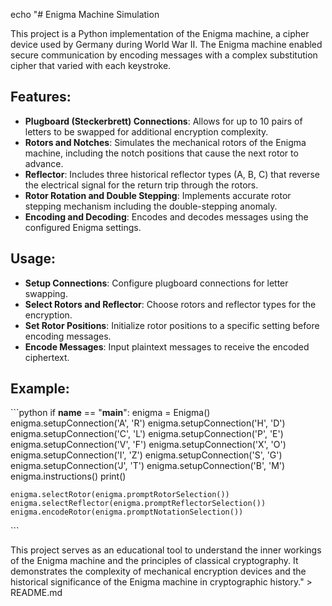 echo "# Enigma Machine Simulation

This project is a Python implementation of the Enigma machine, a cipher device used by Germany during World War II. The Enigma machine enabled secure communication by encoding messages with a complex substitution cipher that varied with each keystroke.

## Features:
- **Plugboard (Steckerbrett) Connections**: Allows for up to 10 pairs of letters to be swapped for additional encryption complexity.
- **Rotors and Notches**: Simulates the mechanical rotors of the Enigma machine, including the notch positions that cause the next rotor to advance.
- **Reflector**: Includes three historical reflector types (A, B, C) that reverse the electrical signal for the return trip through the rotors.
- **Rotor Rotation and Double Stepping**: Implements accurate rotor stepping mechanism including the double-stepping anomaly.
- **Encoding and Decoding**: Encodes and decodes messages using the configured Enigma settings.

## Usage:
- **Setup Connections**: Configure plugboard connections for letter swapping.
- **Select Rotors and Reflector**: Choose rotors and reflector types for the encryption.
- **Set Rotor Positions**: Initialize rotor positions to a specific setting before encoding messages.
- **Encode Messages**: Input plaintext messages to receive the encoded ciphertext.

## Example:
\`\`\`python
if __name__ == "__main__":
    enigma = Enigma()
    enigma.setupConnection('A', 'R')
    enigma.setupConnection('H', 'D')
    enigma.setupConnection('C', 'L')
    enigma.setupConnection('P', 'E')
    enigma.setupConnection('V', 'F')
    enigma.setupConnection('X', 'O')
    enigma.setupConnection('I', 'Z')
    enigma.setupConnection('S', 'G')
    enigma.setupConnection('J', 'T')
    enigma.setupConnection('B', 'M')
    enigma.instructions()
    print()

    enigma.selectRotor(enigma.promptRotorSelection())
    enigma.selectReflector(enigma.promptReflectorSelection())
    enigma.encodeRotor(enigma.promptNotationSelection())
\`\`\`

This project serves as an educational tool to understand the inner workings of the Enigma machine and the principles of classical cryptography. It demonstrates the complexity of mechanical encryption devices and the historical significance of the Enigma machine in cryptographic history." > README.md
